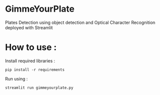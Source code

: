 # GimmeYourPlate
Plates Detection using object detection and Optical Character Recognition deployed with Streamlit

# How to use :

Install required libraries :

``` 
pip install -r requirements
```

Run using :

```
streamlit run gimmeyourplate.py
```

